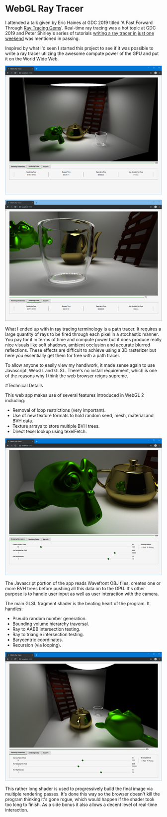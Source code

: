 # WebGL Ray Tracer

I attended a talk given by Eric Haines at GDC 2019 titled 'A Fast Forward Through [Ray Tracing Gems](http://www.realtimerendering.com/raytracinggems)'. Real-time ray tracing was a hot topic at GDC 2019 and Peter Shirley's series of tutorials [writing a ray tracer in just one weekend](http://in1weekend.blogspot.com/2016/01/ray-tracing-in-one-weekend.html) was mentioned in passing.

Inspired by what I'd seen I started this project to see if it was possible to write a ray tracer utilzing the awesome compute power of the GPU and put it on the World Wide Web.


![shot1](./screenshots/shot1.png)

![shot2](./screenshots/shot2.png)


What I ended up with in ray tracing terminology is a path tracer. It requires a large quantity of rays to be fired through each pixel in a stochastic manner. You pay for it in terms of time and compute power but it does produce really nice visuals like soft shadows, ambient occlusion and accurate blurred reflections. These effects are difficult to achieve using a 3D rasterizer but here you essentially get them for free with a path tracer.

To allow anyone to easily view my handiwork, it made sense again to use Javascript, WebGL and GLSL. There's no install requirement, which is one of the reasons why I think the web browser reigns supreme.

#Technical Details

This web app makes use of several features introduced in WebGL 2 including:
- Removal of loop restrictions (very important).
- Use of new texture formats to hold random seed, mesh, material and BVH data.
- Texture arrays to store multiple BVH trees.
- Direct texel lookup using texelFetch.


![shot3](./screenshots/shot3.png)


The Javascript portion of the app reads Wavefront OBJ files, creates one or more BVH trees before pushing all this data on to the GPU. It's other purpose is to handle user input as well as user interaction with the camera.

The main GLSL fragment shader is the beating heart of the program. It handles:

- Pseudo random number generation.
- Bounding volume hierarchy traversal.
- Ray to AABB intersection testing.
- Ray to triangle intersection testing.
- Barycentric coordinates.
- Recursion (via looping).


![shot4](./screenshots/shot4.png)


This rather long shader is used to progressively build the final image via multiple rendering passes. It's done this way so the browser doesn't kill the program thinking it's gone rogue, which would happen if the shader took too long to finish. As a side bonus it also allows a decent level of real-time interaction.
